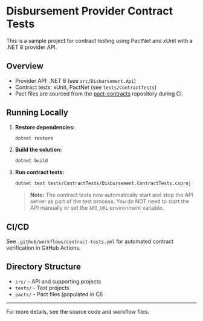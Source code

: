 # Disbursement Provider Contract Tests

This is a sample project for contract testing using PactNet and xUnit with a .NET 8 provider API.

## Overview
- Provider API: .NET 8 (see `src/Disbursement.Api`)
- Contract tests: xUnit, PactNet (see `tests/ContractTests`)
- Pact files are sourced from the [pact-contracts](https://github.com/suryamani-tw/pact-contracts) repository during CI.

## Running Locally

1. **Restore dependencies:**
   ```sh
   dotnet restore
   ```
2. **Build the solution:**
   ```sh
   dotnet build
   ```
3. **Run contract tests:**
   ```sh
   dotnet test tests/ContractTests/Disbursement.ContractTests.csproj
   ```
   > **Note:** The contract tests now automatically start and stop the API server as part of the test process. You do NOT need to start the API manually or set the `API_URL` environment variable.

## CI/CD

See `.github/workflows/contract-tests.yml` for automated contract verification in GitHub Actions.

## Directory Structure
- `src/` - API and supporting projects
- `tests/` - Test projects
- `pacts/` - Pact files (populated in CI)

---

For more details, see the source code and workflow files.
